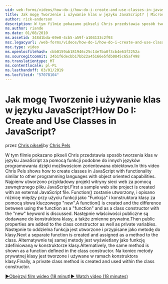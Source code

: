 ```yaml
---
uid: web-forms/videos/how-do-i/how-do-i-create-and-use-classes-in-javascript
title: Jak mogę Tworzenie i używanie klas w języku JavaScript? | Microsoft Docs
author: rick-anderson
description: W tym filmie pokazano pikseli Chris przedstawia sposób tworzenia klas w języku JavaScript za pomocą funkcji podobne do innych języków programowania, za pomocą capabilitie zorientowana obiektowo...
ms.author: riande
ms.date: 01/08/2010
ms.assetid: 348d1bda-69e0-4cb5-a59f-a104133c2f93
msc.legacyurl: /web-forms/videos/how-do-i/how-do-i-create-and-use-classes-in-javascript
msc.type: video
ms.openlocfilehash: cbb0159ab181946c25c14e7ba0f3cb4e63f2252a
ms.sourcegitcommit: 24b1f6decbb17bb22a45166e5fdb0845c65af498
ms.translationtype: MT
ms.contentlocale: pl-PL
ms.lasthandoff: 03/01/2019
ms.locfileid: "57078104"
---
```

<a name="how-do-i-create-and-use-classes-in-javascript"></a><span data-ttu-id="7f26e-104">Jak mogę Tworzenie i używanie klas w języku JavaScript?</span><span class="sxs-lookup"><span data-stu-id="7f26e-104">How Do I: Create and Use Classes in JavaScript?</span></span>
====================
<span data-ttu-id="7f26e-105">przez [Chris pikseli](https://twitter.com/chrispels)</span><span class="sxs-lookup"><span data-stu-id="7f26e-105">by [Chris Pels](https://twitter.com/chrispels)</span></span>

<span data-ttu-id="7f26e-106">W tym filmie pokazano pikseli Chris przedstawia sposób tworzenia klas w języku JavaScript za pomocą funkcji podobne do innych języków programowania dzięki możliwościom zorientowana obiektowo.</span><span class="sxs-lookup"><span data-stu-id="7f26e-106">In this video Chris Pels shows how to create classes in JavaScript with functionality similar to other programming languages with object oriented capabilities.</span></span> <span data-ttu-id="7f26e-107">Najpierw utworzono przykładowy projekt witryny sieci web za pomocą zewnętrznego pliku JavaScript.</span><span class="sxs-lookup"><span data-stu-id="7f26e-107">First a sample web site project is created with an external JavaScript file.</span></span> <span data-ttu-id="7f26e-108">Function() zostanie utworzony, i opisano różnicę między przy użyciu funkcji jako "Funkcja" i konstruktora klasy za pomocą słowa kluczowego "new".</span><span class="sxs-lookup"><span data-stu-id="7f26e-108">A function() is created and the difference between using the function as a "function" and as a class constructor with the "new" keyword is discussed.</span></span> <span data-ttu-id="7f26e-109">Następnie właściwości publiczne są dodawane do konstruktora klasy, a także zmienne prywatne.</span><span class="sxs-lookup"><span data-stu-id="7f26e-109">Then public properties are added to the class constructor as well as private variables.</span></span> <span data-ttu-id="7f26e-110">Następnie to oddzielna funkcja jest utworzone i przypisane jako metodę do klasy.</span><span class="sxs-lookup"><span data-stu-id="7f26e-110">Next a separate function is created and assigned as a method to the class.</span></span> <span data-ttu-id="7f26e-111">Alternatywnie tej samej metody jest wyświetlany jako funkcję zdefiniowaną w konstruktorze klasy.</span><span class="sxs-lookup"><span data-stu-id="7f26e-111">Alternatively, the same method is shown as a function defined in the class constructor.</span></span> <span data-ttu-id="7f26e-112">Na koniec metody prywatnej klasy jest tworzone i używane w ramach konstruktora klasy.</span><span class="sxs-lookup"><span data-stu-id="7f26e-112">Finally, a private class method is created and used within the class constructor.</span></span>

[<span data-ttu-id="7f26e-113">&#9654;Obejrzyj film wideo (18 minut)</span><span class="sxs-lookup"><span data-stu-id="7f26e-113">&#9654; Watch video (18 minutes)</span></span>](https://channel9.msdn.com/Blogs/ASP-NET-Site-Videos/how-do-i-create-and-use-classes-in-javascript)
